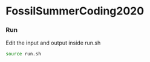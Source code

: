 # FossilSummerCoding2020


### Run
Edit the input and output inside run.sh
```bash
source run.sh 
```

